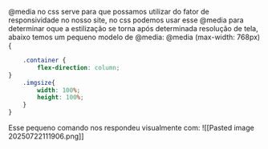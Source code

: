 @media no css serve para que possamos utilizar do fator de responsividade no nosso site, no css podemos usar esse @media para determinar oque a estilização se torna após determinada resolução de tela, abaixo temos um pequeno modelo de @media:
@media (max-width: 768px) {

```css
    .container {
        flex-direction: column;
}
    .imgsize{
        width: 100%;
        height: 100%;
    }
}
```
Esse pequeno comando nos respondeu visualmente com:
![[Pasted image 20250722111906.png]]

 